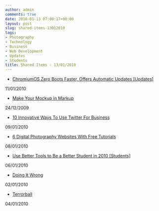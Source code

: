 ```yaml
---
author: admin
comments: true
date: 2010-01-13 07:00:17+00:00
layout: post
slug: shared-items-13012010
tags:
- Photography
- Technology
- Business
- Web Development
- Updates
- Students
title: Shared Items - 13/01/2010
---
```



  * [ChromiumOS Zero Boots Faster, Offers Automatic Updates [Updates]](http://feeds.gawker.com/~r/lifehacker/full/~3/bPfXAV2aV10/chromiumos-zero-boots-faster-offers-automatic-updates)

11/01/2010
  * [Make Your Mockup in Markup](http://feedproxy.google.com/~r/24ways/~3/HR5axw-Qyjw/make-your-mockup-in-markup)

24/12/2009
  * [10 Innovative Ways To Use Twitter For Business](http://feedproxy.google.com/~r/Makeuseof/~3/A4YyvQ9M4vw/)

09/01/2010
  * [6 Digital Photography Websites With Free Tutorials](http://feedproxy.google.com/~r/Makeuseof/~3/YAfP4VYZr7I/)

08/01/2010
  * [Use Better Tools to Be a Better Student in 2010 [Students]](http://feeds.gawker.com/~r/lifehacker/full/~3/7BRoA_tMugA/use-better-tools-to-be-a-better-student-in-2010)

06/01/2010
  * [Doing It Wrong](http://www.tbray.org/ongoing/When/201x/2010/01/02/Doing-It-Wrong)

02/01/2010
  * [Terrorball](http://lefarkins.blogspot.com/2010/01/terrorball.html)

04/01/2010
